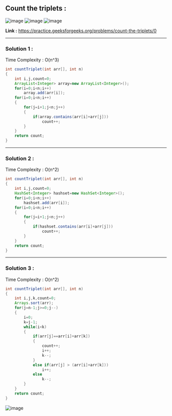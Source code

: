 ## Count the triplets :

![image](https://user-images.githubusercontent.com/23376002/174304648-9e49632c-402f-40a6-a24a-0ea25be25acf.png)
![image](https://user-images.githubusercontent.com/23376002/174304764-feda7b87-81e1-4e0d-a460-c99660e4b33a.png)
![image](https://user-images.githubusercontent.com/23376002/174304822-f131e4e0-d335-4019-b044-7966cb45cc42.png)


**Link :** https://practice.geeksforgeeks.org/problems/count-the-triplets/0

-----------------------------------------------------------------------------------------------------------------------------------
  
### Solution 1 :

Time Complexity : O(n^3)


```java
int countTriplet(int arr[], int n) 
{
    int i,j,count=0;
    ArrayList<Integer> array=new ArrayList<Integer>();
    for(i=0;i<n;i++)
        array.add(arr[i]);
    for(i=0;i<n;i++)
    {
        for(j=i+1;j<n;j++)
        {
            if(array.contains(arr[i]+arr[j]))
                count++;
        }
    }
    return count;
}
```


-----------------------------------------------------------------------------------------------------------------------------------

### Solution 2 :

Time Complexity : O(n^2)


```java
int countTriplet(int arr[], int n) 
{
    int i,j,count=0;
    HashSet<Integer> hashset=new HashSet<Integer>();
    for(i=0;i<n;i++)
        hashset.add(arr[i]);
    for(i=0;i<n;i++)
    {
        for(j=i+1;j<n;j++)
        {
            if(hashset.contains(arr[i]+arr[j]))
                count++;
        }
    }
    return count;
}
```


-----------------------------------------------------------------------------------------------------------------------------------


### Solution 3 :

Time Complexity : O(n^2)


```java
int countTriplet(int arr[], int n) 
{
    int i,j,k,count=0;
    Arrays.sort(arr);
    for(j=n-1;j>=0;j--)
    {
        i=0;
        k=j-1;
        while(i<k)
        {
            if(arr[j]==arr[i]+arr[k])
            {
                count++;
                i++;
                k--;
            }
            else if(arr[j] > (arr[i]+arr[k]))
                i++;
            else
                k--;
        }
    }
    return count;
}
```

![image](https://user-images.githubusercontent.com/23376002/174356057-7bfef127-3a42-47fe-b770-39f028748ccd.png)




  
  

